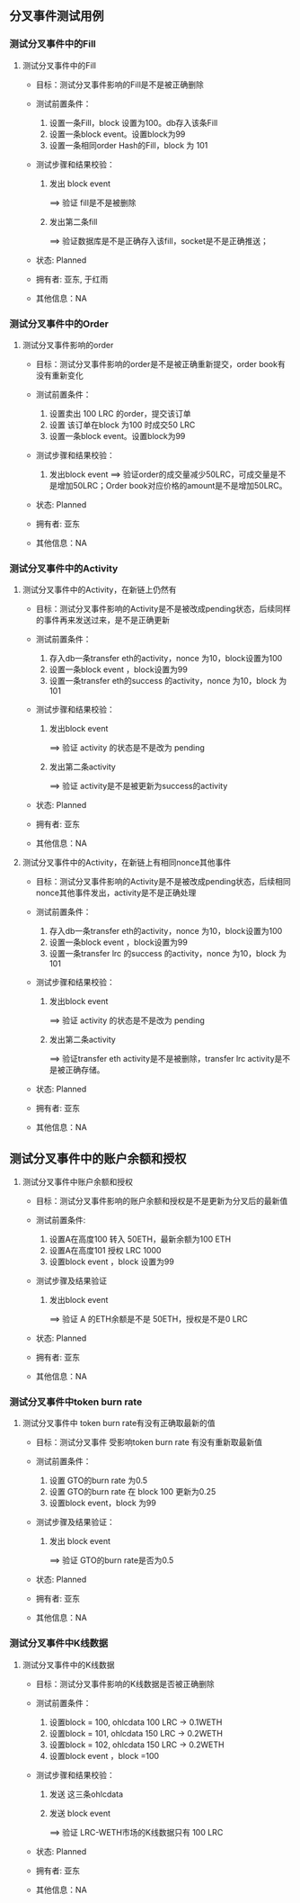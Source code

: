 ## 分叉事件测试用例

### 测试分叉事件中的Fill

1. 测试分叉事件中的Fill

   - 目标：测试分叉事件影响的Fill是不是被正确删除

   - 测试前置条件：

     1. 设置一条Fill，block 设置为100。db存入该条Fill
     2. 设置一条block event。设置block为99
     3. 设置一条相同order Hash的Fill，block 为 101

   - 测试步骤和结果校验：

     1. 发出 block event 

        ==> 验证 fill是不是被删除

     2. 发出第二条fill

        ==> 验证数据库是不是正确存入该fill，socket是不是正确推送；

   - 状态: Planned

   - 拥有者: 亚东, 于红雨

   - 其他信息：NA

### 测试分叉事件中的Order

1. 测试分叉事件影响的order

   - 目标：测试分叉事件影响的order是不是被正确重新提交，order book有没有重新变化
   - 测试前置条件：

     1. 设置卖出 100 LRC 的order，提交该订单
     2. 设置 该订单在block 为100 时成交50 LRC
     3. 设置一条block event。设置block为99
   - 测试步骤和结果校验：

     1. 发出block event
        ==> 验证order的成交量减少50LRC，可成交量是不是增加50LRC；Order book对应价格的amount是不是增加50LRC。
   - 状态: Planned
   - 拥有者: 亚东
   - 其他信息：NA

### 测试分叉事件中的Activity

1. 测试分叉事件中的Activity，在新链上仍然有

   - 目标：测试分叉事件影响的Activity是不是被改成pending状态，后续同样的事件再来发送过来，是不是正确更新

   - 测试前置条件：

     1. 存入db一条transfer eth的activity，nonce 为10，block设置为100
     2. 设置一条block event ，block设置为99
     3. 设置一条transfer eth的success 的activity，nonce 为10，block 为101

   - 测试步骤和结果校验：

     1. 发出block event 

        ==> 验证 activity 的状态是不是改为 pending

     2. 发出第二条activity

        ==> 验证 activity是不是被更新为success的activity

   - 状态: Planned

   - 拥有者: 亚东

   - 其他信息：NA

2. 测试分叉事件中的Activity，在新链上有相同nonce其他事件

   - 目标：测试分叉事件影响的Activity是不是被改成pending状态，后续相同nonce其他事件发出，activity是不是正确处理

   - 测试前置条件：

     1. 存入db一条transfer eth的activity，nonce 为10，block设置为100
     2. 设置一条block event ，block设置为99
     3. 设置一条transfer lrc 的success 的activity，nonce 为10，block 为101

   - 测试步骤和结果校验：

     1. 发出block event 

        ==> 验证 activity 的状态是不是改为 pending

     2. 发出第二条activity

        ==> 验证transfer eth  activity是不是被删除，transfer lrc activity是不是被正确存储。

   - 状态: Planned

   - 拥有者: 亚东

   - 其他信息：NA

## 测试分叉事件中的账户余额和授权

1. 测试分叉事件中账户余额和授权

   - 目标：测试分叉事件影响的账户余额和授权是不是更新为分叉后的最新值

   - 测试前置条件:

     1. 设置A在高度100 转入 50ETH，最新余额为100 ETH
     2. 设置A在高度101 授权 LRC 1000
     3. 设置block event ，block 设置为99

   - 测试步骤及结果验证

     1. 发出block event

        ==> 验证 A 的ETH余额是不是 50ETH，授权是不是0 LRC

   - 状态: Planned

   - 拥有者: 亚东

   - 其他信息：NA

### 测试分叉事件中token burn rate

1. 测试分叉事件中 token burn rate有没有正确取最新的值

   - 目标：测试分叉事件 受影响token burn rate 有没有重新取最新值

   - 测试前置条件：

     1. 设置 GTO的burn rate 为0.5
     2. 设置 GTO的burn rate 在 block 100 更新为0.25
     3. 设置block event，block 为99

   - 测试步骤及结果验证：

     1. 发出 block event

        ==> 验证 GTO的burn rate是否为0.5

   - 状态: Planned

   - 拥有者: 亚东

   - 其他信息：NA

### 测试分叉事件中K线数据

1. 测试分叉事件中的K线数据

   - 目标：测试分叉事件影响的K线数据是否被正确删除

   - 测试前置条件：

     1. 设置block = 100,  ohlcdata 100 LRC -> 0.1WETH  
     2. 设置block = 101,  ohlcdata 150 LRC -> 0.2WETH  
     3. 设置block = 102,  ohlcdata 150 LRC -> 0.2WETH 
     4. 设置block event ，block =100

   - 测试步骤和结果校验：

     1. 发送 这三条ohlcdata 

     2. 发送 block event

        ==> 验证 LRC-WETH市场的K线数据只有 100 LRC

   - 状态: Planned

   - 拥有者: 亚东

   - 其他信息：NA


​     
